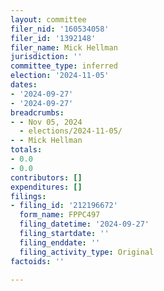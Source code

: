 ```yaml
---
layout: committee
filer_nid: '160534058'
filer_id: '1392148'
filer_name: Mick Hellman
jurisdiction: ''
committee_type: inferred
election: '2024-11-05'
dates:
- '2024-09-27'
- '2024-09-27'
breadcrumbs:
- - Nov 05, 2024
  - elections/2024-11-05/
- - Mick Hellman
totals:
- 0.0
- 0.0
contributors: []
expenditures: []
filings:
- filing_id: '212196672'
  form_name: FPPC497
  filing_datetime: '2024-09-27'
  filing_startdate: ''
  filing_enddate: ''
  filing_activity_type: Original
factoids: ''

---
```


